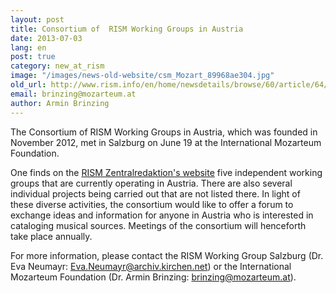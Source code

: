 ```yaml
---
layout: post
title: Consortium of  RISM Working Groups in Austria
date: 2013-07-03
lang: en
post: true
category: new_at_rism
image: "/images/news-old-website/csm_Mozart_89968ae304.jpg"
old_url: http://www.rism.info/en/home/newsdetails/browse/60/article/64/consortium-of-rism-working-groups-in-austria.html
email: brinzing@mozarteum.at
author: Armin Brinzing
---
```


The Consortium of RISM Working Groups in Austria, which was founded in November 2012, met in Salzburg on June 19 at the International Mozarteum Foundation.

One finds on the [RISM Zentralredaktion's website](/working-groups.html#austria) five independent working groups that are currently operating in Austria. There are also several individual projects being carried out that are not listed there. In light of these diverse activities, the consortium would like to offer a forum to exchange ideas and information for anyone in Austria who is interested in cataloging musical sources. Meetings of the consortium will henceforth take place annually.

For more information, please contact the RISM Working Group Salzburg (Dr. Eva Neumayr: [Eva.Neumayr@archiv.kirchen.net](mailto:Eva.Neumayr@archiv.kirchen.net)) or the International Mozarteum Foundation (Dr. Armin Brinzing: [brinzing@mozarteum.at](mailto:brinzing@mozarteum.at)).
